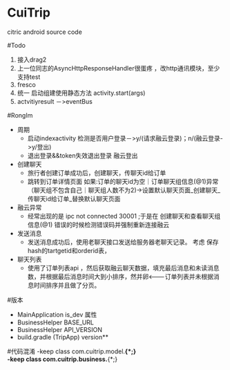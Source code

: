 # CuiTrip
citric android source code 

#Todo 
1. 接入drag2 
2. 上一位同志的AsyncHttpResponseHandler很蛋疼 ，改http通讯模块，至少支持test
3. fresco
4. 统一 启动组建使用静态方法 activity.start(args)
5. actvitiyresult －>eventBus


#RongIm
* 周期	
	- 启动indexactivity 检测是否用户登录－>y/(请求融云登录)；n/(融云登录->y/登出)
	- 退出登录&&token失效退出登录 融云登出
* 创建聊天
 	- 旅行者创建订单成功后，创建聊天，传聊天id给订单
 	- 跳转到订单详情页面 如果:订单的聊天id为空｜订单聊天组信息(@1)异常（聊天组不包含自己｜聊天组人数不为2)->设置默认聊天页面_创建聊天_传聊天id给订单_替换默认聊天页面
* 融云异常
    - 经常出现的是 ipc not connected 30001 ;于是在 创建聊天和查看聊天组信息(@1) 错误的时候检测错误码并强制重新连接融云
* 发送消息
    - 发送消息成功后，使用老聊天接口发送给服务器老聊天记录。 考虑 保存hash的tartgetid和orderid表， 
* 聊天列表
    - 使用了订单列表api ，然后获取融云聊天数据，填充最后消息和未读消息数，并根据最后消息时间大到小排序，然并卵<---订单列表并未根据消息时间排序并且做了分页。

#版本
* MainApplication is_dev 属性
* BusinessHelper BASE_URL
* BusinessHelper API_VERSION 
* build.gradle (TripApp) version**

#代码混淆
	-keep class com.cuitrip.model.**{*;}		 
	-keep class com.cuitrip.business.**{*;}	
	


 